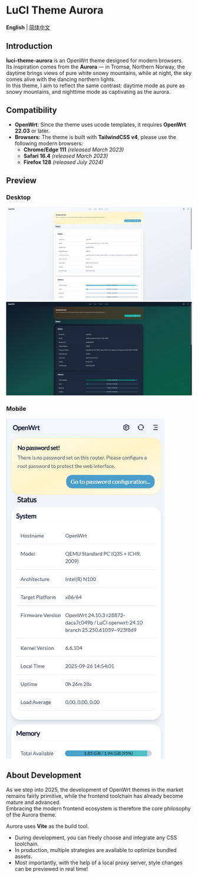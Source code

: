 # LuCI Theme Aurora

**English** | [简体中文](README_zh.md)

## Introduction

**luci-theme-aurora** is an OpenWrt theme designed for modern browsers.  
Its inspiration comes from the **Aurora** — in Tromsø, Northern Norway, the daytime brings views of pure white snowy mountains, while at night, the sky comes alive with the dancing northern lights.  
In this theme, I aim to reflect the same contrast: daytime mode as pure as snowy mountains, and nighttime mode as captivating as the aurora.

## Compatibility

- **OpenWrt**: Since the theme uses ucode templates, it requires **OpenWrt 22.03** or later.
- **Browsers**: The theme is built with **TailwindCSS v4**, please use the following modern browsers:
  - **Chrome/Edge 111** _(released March 2023)_
  - **Safari 16.4** _(released March 2023)_
  - **Firefox 128** _(released July 2024)_

## Preview

### Desktop

![light](./.dev/docs/preview/light.png)  
![dark](./.dev/docs/preview/dark.png)

### Mobile

![mobile](./.dev/docs/preview/mobile.png)

## About Development

As we step into 2025, the development of OpenWrt themes in the market remains fairly primitive, while the frontend toolchain has already become mature and advanced.  
Embracing the modern frontend ecosystem is therefore the core philosophy of the Aurora theme.

Aurora uses **Vite** as the build tool.

- During development, you can freely choose and integrate any CSS toolchain.
- In production, multiple strategies are available to optimize bundled assets.
- Most importantly, with the help of a local proxy server, style changes can be previewed in real time!
